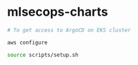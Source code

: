 # mlsecops-charts

```bash
# To get access to ArgoCD on EKS cluster

aws configure

source scripts/setup.sh

```